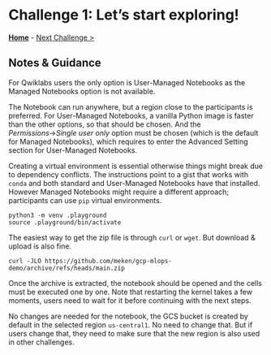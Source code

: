 # Challenge 1: Let’s start exploring!

**[Home](./README.md)** - [Next Challenge >](solution-02.md)

## Notes & Guidance

For Qwiklabs users the only option is User-Managed Notebooks as the Managed Notebooks option is not available. 

The Notebook can run anywhere, but a region close to the participants is preferred. For User-Managed Notebooks, a vanilla Python image is faster than the other options, so that should be chosen. And the _Permissions_&rarr;_Single user only_ option must be chosen (which is the default for Managed Notebooks), which requires to enter the Advanced Setting section for User-Managed Notebooks.

Creating a virtual environment is essential otherwise things might break due to dependency conflicts. The instructions point to a gist that works with `conda` and both standard and User-Managed Notebooks have that installed. However Managed Notebooks might require a different approach; participants can use `pip` virtual environments.

```shell
python3 -m venv .playground
source .playground/bin/activate
```

The easiest way to get the zip file is through `curl` or `wget`. But download & upload is also fine.

```shell
curl -JLO https://github.com/meken/gcp-mlops-demo/archive/refs/heads/main.zip
```

Once the archive is extracted, the notebook should be opened and the cells must be executed one by one. Note that restarting the kernel takes a few moments, users need to wait for it before continuing with the next steps. 

No changes are needed for the notebook, the GCS bucket is created by default in the selected region `us-central1`. No need to change that. But if users change that, they need to make sure that the new region is also used in other challenges.

